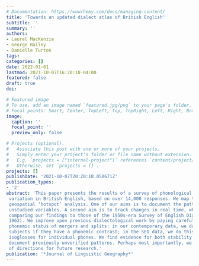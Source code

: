 ```yaml
---
# Documentation: https://wowchemy.com/docs/managing-content/
title: 'Towards an updated dialect atlas of British English'
subtitle: ''
summary: ''
authors:
- Laurel MacKenzie
- George Bailey
- Danielle Turton
tags:
categories: []
date: 2022-01-01
lastmod: 2021-10-07T16:20:18-04:00
featured: false
draft: true
doi: 

# Featured image
# To use, add an image named `featured.jpg/png` to your page's folder.
# Focal points: Smart, Center, TopLeft, Top, TopRight, Left, Right, BottomLeft, Bottom, BottomRight.
image:
  caption: ''
  focal_point: ''
  preview_only: false

# Projects (optional).
#   Associate this post with one or more of your projects.
#   Simply enter your project's folder or file name without extension.
#   E.g. `projects = ["internal-project"]` references `content/project/deep-learning/index.md`.
#   Otherwise, set `projects = []`.
projects: []
publishDate: '2021-10-07T20:20:18.050671Z'
publication_types:
- '2'
abstract: 'This paper presents the results of a survey of phonological, lexical, and morphosyntactic
 variation in British English, based on over 14,000 responses. We map twelve variables using
 geospatial ‘hotspot’ analysis. One of our aims is to document the patterning of under- and
 unstudied variables. A second aim is to track changes in real time, which we do by
 comparing our findings to those of the 1950s-era Survey of English Dialects (SED, Orton
 1962). We improve upon previous dialectological work by paying careful attention to the
 phonemic status of mergers and splits: in our contemporary data, we do this by asking
 subjects if they have a phonemic contrast; in the SED data, we do this by superimposing the
 isoglosses for individual phones. We find evidence for both stability and change; we
 document previously unverified patterns. Perhaps most importantly, we identify a number
 of directions for future research.'
publication: '*Journal of Linguistic Geography*'
---
```

